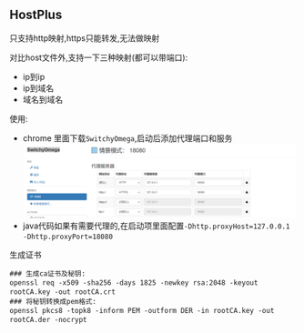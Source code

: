 ## HostPlus

只支持http映射,https只能转发,无法做映射

对比host文件外,支持一下三种映射(都可以带端口):
- ip到ip
- ip到域名
- 域名到域名

使用:
- chrome 里面下载`SwitchyOmega`,启动后添加代理端口和服务
![img.png](img.png)
- java代码如果有需要代理的,在启动项里面配置`-Dhttp.proxyHost=127.0.0.1 -Dhttp.proxyPort=18080`

生成证书
```shell
### 生成ca证书及秘钥:
openssl req -x509 -sha256 -days 1825 -newkey rsa:2048 -keyout rootCA.key -out rootCA.crt
### 将秘钥转换成pem格式:
openssl pkcs8 -topk8 -inform PEM -outform DER -in rootCA.key -out rootCA.der -nocrypt 
```
